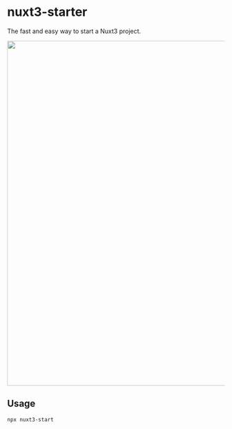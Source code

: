 # nuxt3-starter

The fast and easy way to start a Nuxt3 project.

<p align="center">
  <img src="https://github.com/kurt-liao/nuxt3-starter/blob/main/assets/demo.png?raw=true" width="800">
</p>

## Usage

```sh
npx nuxt3-start
```

